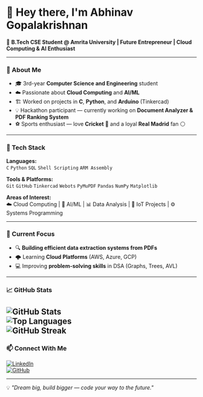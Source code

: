 # 👋 Hey there, I'm Abhinav Gopalakrishnan  

🚀 **B.Tech CSE Student @ Amrita University | Future Entrepreneur | Cloud Computing & AI Enthusiast**  

---

### 🌟 About Me  
- 🎓 3rd-year **Computer Science and Engineering** student  
- ☁️ Passionate about **Cloud Computing** and **AI/ML**  
- 🏗️ Worked on projects in **C**, **Python**, and **Arduino** (Tinkercad)  
- 💡 Hackathon participant — currently working on **Document Analyzer & PDF Ranking System**  
- ⚽ Sports enthusiast — love **Cricket** 🏏 and a loyal **Real Madrid** fan ⚪  

---

### 🔧 Tech Stack  
**Languages:**  
`C` `Python` `SQL` `Shell Scripting` `ARM Assembly`  

**Tools & Platforms:**  
`Git` `GitHub` `Tinkercad` `Webots` `PyMuPDF` `Pandas` `NumPy` `Matplotlib`  

**Areas of Interest:**  
☁️ Cloud Computing | 🤖 AI/ML | 📊 Data Analysis | 🔌 IoT Projects | ⚙️ Systems Programming  

---

### 📌 Current Focus  
- 🔍 **Building efficient data extraction systems from PDFs**  
- 🌩️ Learning **Cloud Platforms** (AWS, Azure, GCP)  
- 💻 Improving **problem-solving skills** in DSA (Graphs, Trees, AVL)  

---

### 📈 GitHub Stats  
![GitHub Stats](https://github-readme-stats.vercel.app/api?username=Abhinav-Gopalakrishnan&show_icons=true&theme=tokyonight)  
![Top Languages](https://github-readme-stats.vercel.app/api/top-langs/?username=Abhinav-Gopalakrishnan&layout=compact&theme=tokyonight)  
![GitHub Streak](https://streak-stats.demolab.com?user=Abhinav-Gopalakrishnan&theme=tokyonight)
---

### 📫 Connect With Me  
[![LinkedIn](https://img.shields.io/badge/LinkedIn-Abhinav-Gopalakrishnan-blue?logo=linkedin)](https://www.linkedin.com/in/abhinav-g-486343295/)  
[![GitHub](https://img.shields.io/badge/GitHub-Abhinav-Gopalakrishnan-black?logo=github)](https://github.com/Abhinav-Gopalakrishnan)  

---

💡 *"Dream big, build bigger — code your way to the future."*
